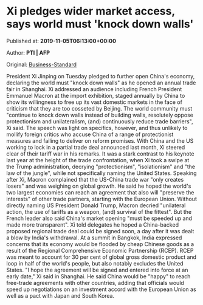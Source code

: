 
# Xi pledges wider market access, says world must 'knock down walls'

Published at: **2019-11-05T06:13:00+00:00**

Author: **PTI | AFP**

Original: [Business-Standard](https://www.business-standard.com/article/economy-policy/xi-pledges-wider-market-access-says-world-must-knock-down-walls-119110500421_1.html)

President Xi Jinping on Tuesday pledged to further open China's economy, declaring the world must "knock down walls" as he opened an annual trade fair in Shanghai.
Xi addressed an audience including French President Emmanuel Macron at the import exhibition, staged annually by China to show its willingness to free up its vast domestic markets in the face of criticism that they are too cosseted by Beijing.
The world community must "continue to knock down walls instead of building walls, resolutely oppose protectionism and unilateralism, (and) continuously reduce trade barriers", Xi said.
The speech was light on specifics, however, and thus unlikely to mollify foreign critics who accuse China of a range of protectionist measures and failing to deliver on reform promises.
With China and the US working to lock in a partial trade deal announced last month, Xi steered clear of their tariff war in his remarks.
It was a stark contrast to his keynote last year at the height of the trade confrontation, when Xi took a swipe at the Trump administration, decrying "protectionism", "isolationism" and "the law of the jungle", while not specifically naming the United States.
Speaking after Xi, Macron complained that the US-China trade war "only creates losers" and was weighing on global growth.
He said he hoped the world's two largest economies can reach an agreement that also will "preserve the interests" of other trade partners, starting with the European Union.
Without directly naming US President Donald Trump, Macron decried "unilateral action, the use of tariffs as a weapon, (and) survival of the fittest".
But the French leader also said China's market opening "must be speeded up and made more transparent".
Xi told delegates he hoped a China-backed proposed regional trade deal could be signed soon, a day after it was dealt a blow by India's withdrawal.
At a summit in Bangkok, India expressed concerns that its economy would be flooded by cheap Chinese goods as a result of the Regional Comprehensive Economic Partnership (RCEP).
RCEP was meant to account for 30 per cent of global gross domestic product and loop in half of the world's people, but also notably excludes the United States.
"I hope the agreement will be signed and entered into force at an early date," Xi said in Shanghai.
He said China would be "happy" to reach free-trade agreements with other countries, adding that officials would speed up negotiations on an investment accord with the European Union as well as a pact with Japan and South Korea.
